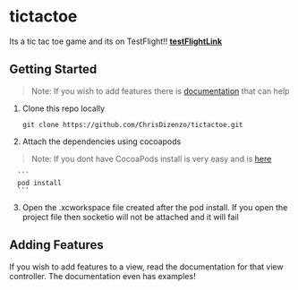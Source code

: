 # tictactoe
Its a tic tac toe game and its on TestFlight!!
[**testFlightLink**](https://testflight.apple.com/join/j9ZwgWuQ)

## Getting Started

> Note: If you wish to add features there is [documentation](https://firebase.google.com/docs) that can help 

1. Clone this repo locally
      
      ```
      git clone https://github.com/ChrisDizenzo/tictactoe.git
      ```
2. Attach the dependencies using cocoapods
> Note: If you dont have CocoaPods install is very easy and is [here](https://cocoapods.org/) 

      ```
      pod install
      ```
3. Open the .xcworkspace file created after the pod install. If you open the project file then socketio will not be attached and it will fail

## Adding Features

If you wish to add features to a view, read the documentation for that view controller. The documentation even has examples!
